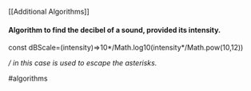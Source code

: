 [[Additional Algorithms]]

#### Algorithm to find the decibel of a sound, provided its intensity.

const dBScale=(intensity)=>10*/Math.log10(intensity*/Math.pow(10,12))

*/ in this case is used to escape the asterisks.*

#algorithms 